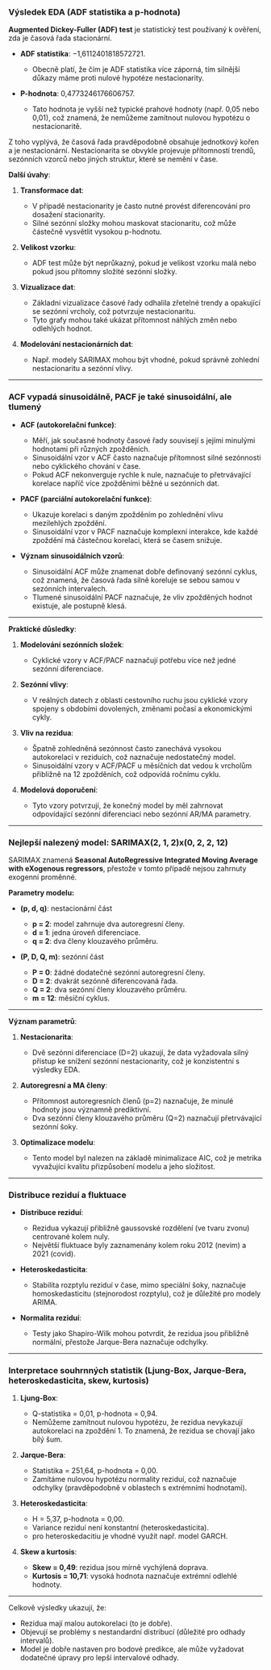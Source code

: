 ### Výsledek EDA (ADF statistika a p-hodnota)

**Augmented Dickey-Fuller (ADF) test** je statistický test používaný k ověření, zda je časová řada stacionární.

- **ADF statistika**: −1,6112401818572721.
  - Obecně platí, že čím je ADF statistika více záporná, tím silnější důkazy máme proti nulové hypotéze nestacionarity.

- **P-hodnota**: 0,4773246176606757.
  - Tato hodnota je vyšší než typické prahové hodnoty (např. 0,05 nebo 0,01), což znamená, že nemůžeme zamítnout nulovou hypotézu o nestacionaritě.

Z toho vyplývá, že časová řada pravděpodobně obsahuje jednotkový kořen a je nestacionární. Nestacionarita se obvykle projevuje přítomností trendů, sezónních vzorců nebo jiných struktur, které se nemění v čase.

**Další úvahy**:

1. **Transformace dat**:
    - V případě nestacionarity je často nutné provést diferencování pro dosažení stacionarity.
    - Silné sezónní složky mohou maskovat stacionaritu, což může částečně vysvětlit vysokou p-hodnotu.

2. **Velikost vzorku**:
    - ADF test může být neprůkazný, pokud je velikost vzorku malá nebo pokud jsou přítomny složité sezónní složky.

3. **Vizualizace dat**:
    - Základní vizualizace časové řady odhalila zřetelné trendy a opakující se sezónní vrcholy, což potvrzuje nestacionaritu.
    - Tyto grafy mohou také ukázat přítomnost náhlých změn nebo odlehlých hodnot.

4. **Modelování nestacionárních dat**:
    - Např. modely SARIMAX mohou být vhodné, pokud správně zohlední nestacionaritu a sezónní vlivy.

---

### ACF vypadá sinusoidálně, PACF je také sinusoidální, ale tlumený

- **ACF (autokorelační funkce)**:
  - Měří, jak současné hodnoty časové řady souvisejí s jejími minulými hodnotami při různých zpožděních.
  - Sinusoidální vzor v ACF často naznačuje přítomnost silné sezónnosti nebo cyklického chování v čase.
  - Pokud ACF nekonverguje rychle k nule, naznačuje to přetrvávající korelace napříč více zpožděními běžné u sezónních dat.

- **PACF (parciální autokorelační funkce)**:
  - Ukazuje korelaci s daným zpožděním po zohlednění vlivu mezilehlých zpoždění.
  - Sinusoidální vzor v PACF naznačuje komplexní interakce, kde každé zpoždění má částečnou korelaci, která se časem snižuje.

- **Význam sinusoidálních vzorů**:
  - Sinusoidální ACF může znamenat dobře definovaný sezónní cyklus, což znamená, že časová řada silně koreluje se sebou samou v sezónních intervalech.
  - Tlumené sinusoidální PACF naznačuje, že vliv zpožděných hodnot existuje, ale postupně klesá.

---

**Praktické důsledky**:

1. **Modelování sezónních složek**:
    - Cyklické vzory v ACF/PACF naznačují potřebu více než jedné sezónní diferenciace.

2. **Sezónní vlivy**:
    - V reálných datech z oblasti cestovního ruchu jsou cyklické vzory spojeny s obdobími dovolených, změnami počasí a ekonomickými cykly.

3. **Vliv na rezidua**:
    - Špatně zohledněná sezónnost často zanechává vysokou autokorelaci v reziduích, což naznačuje nedostatečný model.
    - Sinusoidální vzory v ACF/PACF u měsíčních dat vedou k vrcholům přibližně na 12 zpožděních, což odpovídá ročnímu cyklu.

4. **Modelová doporučení**:
    - Tyto vzory potvrzují, že konečný model by měl zahrnovat odpovídající sezónní diferenciaci nebo sezónní AR/MA parametry.

---

### Nejlepší nalezený model: SARIMAX(2, 1, 2)x(0, 2, 2, 12)

SARIMAX znamená **Seasonal AutoRegressive Integrated Moving Average with eXogenous regressors**, přestože v tomto případě nejsou zahrnuty exogenní proměnné.

**Parametry modelu:**

- **(p, d, q)**: nestacionární část
  - **p = 2**: model zahrnuje dva autoregresní členy.
  - **d = 1**: jedna úroveň diferenciace.
  - **q = 2**: dva členy klouzavého průměru.

- **(P, D, Q, m)**: sezónní část
  - **P = 0**: žádné dodatečné sezónní autoregresní členy.
  - **D = 2**: dvakrát sezónně diferencovaná řada.
  - **Q = 2**: dva sezónní členy klouzavého průměru.
  - **m = 12**: měsíční cyklus.

---

**Význam parametrů**:

1. **Nestacionarita**:
    - Dvě sezónní diferenciace (D=2) ukazují, že data vyžadovala silný přístup ke snížení sezónní nestacionarity, což je konzistentní s výsledky EDA.

2. **Autoregresní a MA členy**:
    - Přítomnost autoregresních členů (p=2) naznačuje, že minulé hodnoty jsou významně prediktivní.
    - Dva sezónní členy klouzavého průměru (Q=2) naznačují přetrvávající sezónní šoky.

3. **Optimalizace modelu**:
    - Tento model byl nalezen na základě minimalizace AIC, což je metrika vyvažující kvalitu přizpůsobení modelu a jeho složitost.

---

### Distribuce reziduí a fluktuace

- **Distribuce reziduí**:
  - Rezidua vykazují přibližně gaussovské rozdělení (ve tvaru zvonu) centrované kolem nuly.
  - Největší fluktuace byly zaznamenány kolem roku 2012 (nevim) a 2021 (covid).

- **Heteroskedasticita**:
  - Stabilita rozptylu reziduí v čase, mimo speciální šoky, naznačuje homoskedasticitu (stejnorodost rozptylu), což je důležité pro modely ARIMA.

- **Normalita reziduí**:
  - Testy jako Shapiro-Wilk mohou potvrdit, že rezidua jsou přibližně normální, přestože Jarque-Bera naznačuje odchylky.

---

### Interpretace souhrnných statistik (Ljung-Box, Jarque-Bera, heteroskedasticita, skew, kurtosis)

1. **Ljung-Box**:
    - Q-statistika = 0,01, p-hodnota = 0,94.
    - Nemůžeme zamítnout nulovou hypotézu, že rezidua nevykazují autokorelaci na zpoždění 1. To znamená, že rezidua se chovají jako bílý šum.

2. **Jarque-Bera**:
    - Statistika = 251,64, p-hodnota = 0,00.
    - Zamítáme nulovou hypotézu normality reziduí, což naznačuje odchylky (pravděpodobně v oblastech s extrémními hodnotami).

3. **Heteroskedasticita**:
    - H = 5,37, p-hodnota = 0,00.
    - Variance reziduí není konstantní (heteroskedasticita).
    - pro heteroskedacitiu je vhodné využít např. model GARCH.

4. **Skew a kurtosis**:
    - **Skew = 0,49**: rezidua jsou mírně vychýlená doprava.
    - **Kurtosis = 10,71**: vysoká hodnota naznačuje extrémní odlehlé hodnoty.

---

Celkově výsledky ukazují, že:

- Rezidua mají malou autokorelaci (to je dobře).
- Objevují se problémy s nestandardní distribucí (důležité pro odhady intervalů).
- Model je dobře nastaven pro bodové predikce, ale může vyžadovat dodatečné úpravy pro lepší intervalové odhady.

